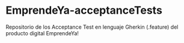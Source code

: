 # EmprendeYa-acceptanceTests
Repositorio de los Acceptance Test en lenguaje Gherkin (.feature) del producto digital EmprendeYa!

